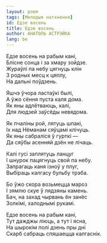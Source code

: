 ```yaml
---
layout: poem
tags: [Мелодыя натхнення]
id: Едзе восень
title: Едзе восень
author: АНАТОЛЬ АСТРЭЙКА
lang: be
---
```


Едзе восень на рабым кані,  
Блісне сонца і за хмару зойдзе.  
Жураўлі па небу цягнуць клін  
3 родных месц к цяплу,  
На дальні поўдзень.  

Яшчэ ўчора ластаўкі былі,  
А ўжо сёння пуста каля дома.  
Як яны адлётваюць, калі,  
Для людзей заўсёды невядома.  

Як пчаліны рой, лятуць шпакі,  
Іх над Нёманам сяўцамі клічуць.  
Як яны сабраліся ў гурткі —  
Да сяўбы асенняй дзён не лічаць.  

Калі гусі заплятуць ланцуг  
I шнурок пацягнуць свой па небу.  
Запрагаць каня ізноў у плуг,  
Выбіраць калгасу бульбу трэба.  

Бо ўжо скора возьмецца мароз  
I зямлю скуе ў лядзяны камень.  
Бач, на захад чырвань ён занёс  
Золкімі, халоднымі рукамі.  

Едзе восень на рабым кані,  
Тут дажджы ліюць, а тут і ясна,  
На шырокім полі дзень пры дні  
Скарб сабраць спяшаецца калгаснік.  